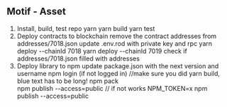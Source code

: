 ## Motif - Asset

1. Install, build, test repo
	yarn
	yarn build
	yarn test
2. Deploy contracts to blockchain
	remove the contract addresses from addresses/7018.json
	update .env.rod with private key and rpc
	yarn deploy --chainId 7018
	yarn deploy --chainId 7019
	check if addresses/7018.json filled with addresses
3. Deploy library to npm
	update package.json with the next version and username
	npm login (if not logged in) 
	//make sure you did yarn build, blue text has to be long!
	npm pack  
	npm publish --access=public 
	// if not works NPM_TOKEN=x npm publish --access=public
 